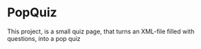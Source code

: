# PopQuiz
This project, is a small quiz page, that turns an XML-file filled with questions, into a pop quiz
